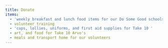 ```yaml
---
title: Donate
items:
  - 'weekly breakfast and lunch food items for our Do Some Good schools '
  - volunteer training
  - 'cups, lollies, uniforms, and first aid supplies for Take 10 '
  - art, and food for Take 10 Arvo's
  - meals and transport home for our volunteers
---
```

